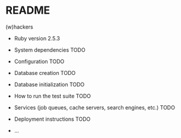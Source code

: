 # README

(w)hackers

* Ruby version
2.5.3

* System dependencies
TODO

* Configuration
TODO

* Database creation
TODO

* Database initialization
TODO

* How to run the test suite
TODO

* Services (job queues, cache servers, search engines, etc.)
TODO

* Deployment instructions
TODO

* ...
